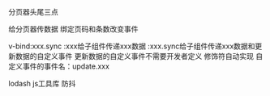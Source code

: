 分页器头尾三点

给分页器传数据 绑定页码和条数改变事件

v-bind:xxx.sync
:xxx给子组件传递xxx数据
:xxx.sync给子组件传递xxx数据和更新数据的自定义事件
  更新数据的自定义事件不需要开发者定义 修饰符自动实现
  自定义事件的事件名：update.xxx

  lodash js工具库
  防抖